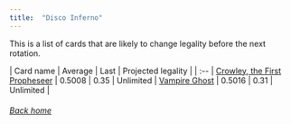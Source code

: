 ```yaml
---
title:  "Disco Inferno"
---
```


This is a list of cards that are likely to change legality before the next rotation.

| Card name | Average | Last | Projected legality |
| :-- |
[Crowley, the First Propheseer](https://db.ygoprodeck.com/card/?search=Crowley,%20the%20First%20Propheseer) | 0.5008 | 0.35 | Unlimited |
[Vampire Ghost](https://db.ygoprodeck.com/card/?search=Vampire%20Ghost) | 0.5016 | 0.31 | Unlimited |

###### [Back home](index)
